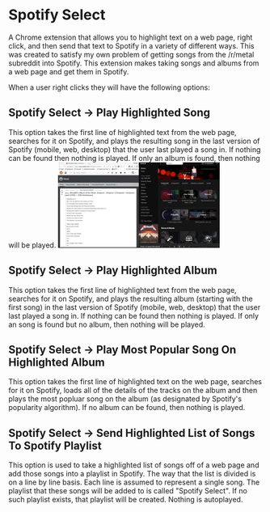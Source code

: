 # Spotify Select
A Chrome extension that allows you to highlight text on a web page, right click, and then send that text to Spotify in a variety of different ways.  This was created to satisfy my own problem of getting songs from the /r/metal subreddit into Spotify.  This extension makes taking songs and albums from a web page and get them in Spotify.

When a user right clicks they will have the following options:

## Spotify Select -> Play Highlighted Song
This option takes the first line of highlighted text from the web page, searches for it on Spotify, and plays the resulting song in the last version of Spotify (mobile, web, desktop) that the user last played a song in.  If nothing can be found then nothing is played.  If only an album is found, then nothing will be played.
![Play Highlighted Song](https://raw.githubusercontent.com/douglasjsellers/spotify_select/master/gifs/play_album.gif)
        
## Spotify Select -> Play Highlighted Album
This option takes the first line of highlighted text from the web page, searches for it on Spotify, and plays the resulting album (starting with the first song) in the last version of Spotify (mobile, web, desktop) that the user last played a song in.  If nothing can be found then nothing is played.  If only an song is found but no album, then nothing will be played.

## Spotify Select -> Play Most Popular Song On Highlighted Album
This option takes the first line of highlighted text on the web page, searches for it on Spotify, loads all of the details of the tracks on the album and then plays the most popluar song on the album (as designated by Spotify's popularity algorithm).  If no album can be found, then nothing is played.

## Spotify Select -> Send Highlighted List of Songs To Spotify Playlist
This option is used to take a highlighted list of songs off of a web page and add those songs into a playlist in Spotify.  The way that the list is divided is on a line by line basis.  Each line is assumed to represent a single song.  The playlist that these songs will be added to is called "Spotify Select".  If no such playlist exists, that playlist will be created.  Nothing is autoplayed.

        
